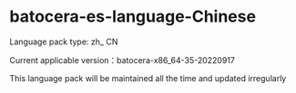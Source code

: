 # batocera-es-language-Chinese

Language pack type: zh_ CN

Current applicable version：batocera-x86_64-35-20220917

This language pack will be maintained all the time and updated irregularly
